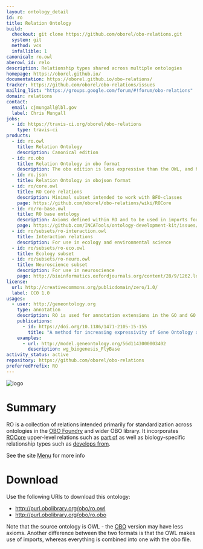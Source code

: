```yaml
---
layout: ontology_detail
id: ro
title: Relation Ontology
build:
  checkout: git clone https://github.com/oborel/obo-relations.git
  system: git
  method: vcs
  infallible: 1
canonical: ro.owl
aberowl_id: relo
description: Relationship types shared across multiple ontologies
homepage: https://oborel.github.io/
documentation: https://oborel.github.io/obo-relations/
tracker: https://github.com/oborel/obo-relations/issues
mailing_list: "https://groups.google.com/forum/#!forum/obo-relations"
domain: relations
contact:
  email: cjmungall@lbl.gov
  label: Chris Mungall
jobs:
  - id: https://travis-ci.org/oborel/obo-relations
    type: travis-ci
products:
  - id: ro.owl
    title: Relation Ontology
    description: Canonical edition
  - id: ro.obo
    title: Relation Ontology in obo format
    description: The obo edition is less expressive than the OWL, and has imports merged in
  - id: ro.json
    title: Relation Ontology in obojson format
  - id: ro/core.owl
    title: RO Core relations
    description: Minimal subset intended to work with BFO-classes
    page: https://github.com/oborel/obo-relations/wiki/ROCore
  - id: ro/ro-base.owl
    title: RO base ontology
    description: Axioms defined within RO and to be used in imports for other ontologies
    page: https://github.com/INCATools/ontology-development-kit/issues/50
  - id: ro/subsets/ro-interaction.owl
    title: Interaction relations
    description: For use in ecology and environmental science
  - id: ro/subsets/ro-eco.owl
    title: Ecology subset
  - id: ro/subsets/ro-neuro.owl
    title: Neuroscience subset
    description: For use in neuroscience
    page: http://bioinformatics.oxfordjournals.org/content/28/9/1262.long
license:
  url: http://creativecommons.org/publicdomain/zero/1.0/
  label: CC0 1.0
usages:
  - user: http://geneontology.org
    type: annotation
    description: RO is used for annotation extensions in the GO and GO Causal Activity Models.
    publications:
      - id: https://doi.org/10.1186/1471-2105-15-155
        title: "A method for increasing expressivity of Gene Ontology annotations using a compositional approach"
    examples:
      - url: http://model.geneontology.org/56d1143000003402
        description: wg_biogenesis_FlyBase
activity_status: active
repository: https://github.com/oborel/obo-relations
preferredPrefix: RO
---
```


![logo](/images/ro_logo.png)

# Summary

RO is a collection of relations intended primarily for standardization across ontologies in the [OBO Foundry](http://obofoundry.org) and wider OBO library. It incorporates [ROCore](https://github.com/oborel/obo-relations/wiki/ROCore) upper-level relations such as [part of](http://purl.obolibrary.org/obo/BFO_0000050) as well as biology-specific relationship types such as [develops from](http://purl.obolibrary.org/obo/RO_0002202).

See the site [Menu](https://github.com/oborel/obo-relations/wiki/Menu) for more info

# Download

Use the following URIs to download this ontology:

 * http://purl.obolibrary.org/obo/ro.owl
 * http://purl.obolibrary.org/obo/ro.obo

Note that the source ontology is OWL - the [OBO](https://github.com/oborel/obo-relations/wiki/OBOFormatUsersGuide) version may have less axioms. Another difference between the two formats is that the OWL makes use of imports, whereas everything is combined into one with the obo file.
